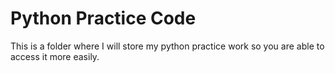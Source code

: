 # Python Practice Code
This is a folder where I will store my python practice work so you are able to access it more easily.
